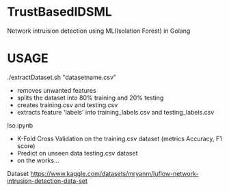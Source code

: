 # TrustBasedIDSML
Network intruision detection using ML(Isolation Forest) in Golang
# USAGE

./extractDataset.sh "datasetname.csv" 
- removes unwanted features
- splits the dataset into 80% training and 20% testing
- creates training.csv and testing.csv
- extracts feature 'labels' into training_labels.csv and testing_labels.csv

Iso.ipynb
- K-Fold Cross Validation on the training.csv dataset (metrics Accuracy, F1 score)
- Predict on unseen data testing.csv dataset
- on the works...



Dataset https://www.kaggle.com/datasets/mryanm/luflow-network-intrusion-detection-data-set
